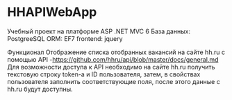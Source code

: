# HHAPIWebApp
Учебный проект на платформе ASP .NET MVC 6 
База данных: PostgreeSQL
ORM: EF7
frontend: jquery

Функционал
Отображение списка отобранных вакансий на сайте hh.ru с помощью API -https://github.com/hhru/api/blob/master/docs/general.md
Для возможности доступа к API необходимо на сайте hh.ru получить текстовую строку token-а и ID пользователя, затем,
в свойствах пользователя заполнить соответствующие поля, после этого данные с hh.ru будут доступны.
